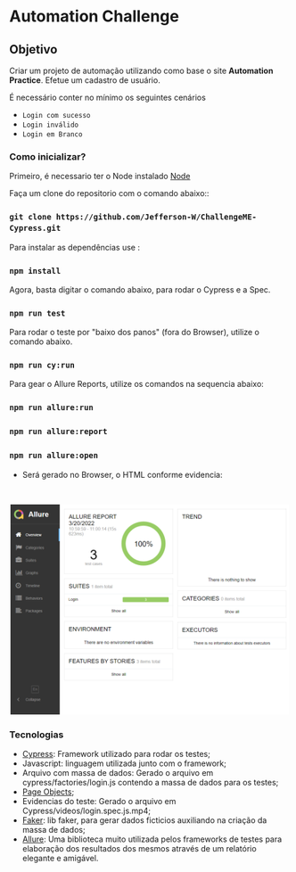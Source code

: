 # Automation Challenge


## Objetivo

Criar um projeto de automação utilizando como base o site **Automation Practice**.
Efetue um cadastro de usuário.

É necessário conter no mínimo os seguintes cenários

* `Login com sucesso`
* `Login inválido`
* `Login em Branco`

### Como inicializar?

Primeiro, é necessario ter o Node instalado [Node](https://nodejs.org/en/)


Faça um clone do repositorio com o comando abaixo::
### `git clone https://github.com/Jefferson-W/ChallengeME-Cypress.git`

Para instalar as dependências use :
### `npm install`

Agora, basta digitar o comando abaixo, para rodar o Cypress e a Spec.
### `npm run test`

Para rodar o teste por "baixo dos panos" (fora do Browser), utilize o comando abaixo.
### `npm run cy:run`

Para gear o Allure Reports, utilize os comandos na sequencia abaixo:

### `npm run allure:run `
### `npm run allure:report`
### `npm run allure:open `

- Será gerado no Browser, o HTML conforme evidencia:

<br />
<p align="center">
    <img src="./cypress/assets/allure.png" width="500" alt="Allure">
    </p>

### Tecnologias

- [Cypress](https://www.cypress.io/): Framework utilizado para rodar os testes;
- Javascript: linguagem utilizada junto com  o framework;
- Arquivo com massa de dados: Gerado o arquivo em cypress/factories/login.js contendo a massa de dados para os testes;
- [Page Objects](https://www.toolsqa.com/cypress/page-object-pattern-in-cypress/);
- Evidencias do teste: Gerado o arquivo em Cypress/videos/login.spec.js.mp4;
- [Faker](https://www.npmjs.com/package/faker/v/5.5.3): lib faker, para gerar dados ficticios auxiliando na criação da massa de dados;
- [Allure](https://www.npmjs.com/package/@shelex/cypress-allure-plugin): Uma biblioteca muito utilizada pelos frameworks de testes para elaboração dos resultados dos mesmos através de um relatório elegante e amigável.


